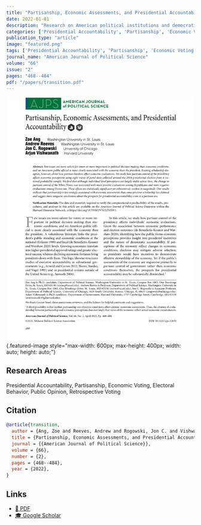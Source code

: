 ```yaml
---
title: "Partisanship, Economic Assessments, and Presidential Accountability"
date: 2022-01-01
description: "Research on American political institutions and democratic governance."
categories: ['Presidential Accountability', 'Partisanship', 'Economic Voting', 'Electoral Politics', 'Public Opinion', 'Retrospective Voting']
publication_type: "article"
image: "featured.png"
tags: ['Presidential Accountability', 'Partisanship', 'Economic Voting', 'Electoral Behavior', 'Public Opinion', 'Retrospective Voting']
journal_name: "American Journal of Political Science"
volume: "66"
issue: "2"
pages: "468--484"
pdf: "/papers/transition.pdf"
---
```


![](featured.png){.featured-image style="max-width: 600px; max-height: 400px; width: auto; height: auto;"}

## Research Areas

Presidential Accountability, Partisanship, Economic Voting, Electoral Behavior, Public Opinion, Retrospective Voting

## Citation

```bibtex
@article{transition,
  author = {Ang, Zoe and Reeves, Andrew and Rogowski, Jon C. and Vishwanath, Arjun},
  title = {Partisanship, Economic Assessments, and Presidential Accountability},
  journal = {{American Journal of Political Science}},
  volume = {66},
  number = {2},
  pages = {468--484},
  year = {2022},
}
```

## Links

- [📄 PDF](/papers/transition.pdf)
- [🎓 Google Scholar](https://scholar.google.com/scholar?q=Partisanship%2C%20Economic%20Assessments%2C%20and%20Presidential%20Accountability)